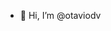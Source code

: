 - 👋 Hi, I’m @otaviodv

<!---
otaviodv/otaviodv is a ✨ special ✨ repository because its `README.md` (this file) appears on your GitHub profile.
You can click the Preview link to take a look at your changes.
--->
